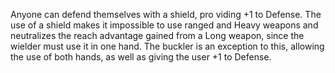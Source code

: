 Anyone can defend themselves with a shield, pro viding +1 to Defense.
The use of a shield makes it impossible to use ranged and Heavy weapons and neutralizes the reach advantage gained from a Long weapon, since the wielder must use it in one hand. The buckler is an exception to this, allowing the use of both hands, as well as giving the user +1 to Defense.